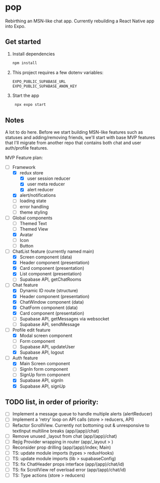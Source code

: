# pop

Rebirthing an MSN-like chat app. Currently rebuilding a React Native app into Expo.

## Get started

1. Install dependencies

   ```bash
   npm install
   ```
2. This project requires a few dotenv variables:

   ```bash
   EXPO_PUBLIC_SUPABASE_URL
   EXPO_PUBLIC_SUPABASE_ANON_KEY
   ```

3. Start the app

   ```bash
    npx expo start
   ```

## Notes
A lot to do here. Before we start building MSN-like features such as statuses and adding/removing friends, we'll start with base MVP features that I'll migrate from another repo that contains both chat and user auth/profile features.

MVP Feature plan:
- [ ] Framework
   - [x] redux store
      - [x] user session reducer
      - [x] user meta reducer
      - [x] alert reducer
   - [x] alert/notifications
   - [ ] loading state
   - [ ] error handling
   - [ ] theme styling
- [ ] Global components
   - [ ] Themed Text
   - [ ] Themed View
   - [x] Avatar
   - [ ] Icon
   - [ ] Button
- [ ] ChatList feature (currently named main)
   - [x] Screen component (data)
   - [x] Header component (presentation)
   - [x] Card component (presentation)
   - [x] List component (presentation)
   - [ ] Supabase API, getChatRooms
- [ ] Chat feature
   - [x] Dynamic ID route (structure)
   - [x] Header component (presentation)
   - [x] ChatWindow component (data)
   - [x] ChatForm component (data)
   - [x] Card component (presentation)
   - [ ] Supabase API, getMessages via websocket
   - [ ] Supabase API, sendMessage
- [ ] Profile edit feature
   - [x] Modal screen component
   - [ ] Form component
   - [ ] Supabase API, updateUser
   - [x] Supabase API, logout
- [ ] Auth feature
   - [x] Main Screen component
   - [ ] SignIn form component
   - [ ] SignUp form component
   - [x] Supabase API, signIn
   - [x] Supabase API, signUp
     
## TODO list, in order of priority:
- [ ] Implement a message queue to handle multiple alerts (alertReducer)
- [ ] Implement a 'retry' loop on API calls (store > reducers, API)
- [ ] Refactor ScrollView. Currently not bottoming out & unresponsive to textInput multiline breaks (app/(app)/chat)
- [ ] Remove unused _layout from chat (app/(app)/chat)
- [ ] Rejig Provider wrapping in router (app/_layout > )
- [ ] Reconsider prop drilling (app/(app)/index; Main)
- [ ] TS: update module imports (types > reduxHooks)
- [ ] TS: update module imports (lib > supabaseConfig)
- [ ] TS: fix ChatHeader props interface (app/(app)/chat/id)
- [ ] TS: fix ScrollView ref overload error (app/(app)/chat/id)
- [ ] TS: Type actions (store > reducers)
